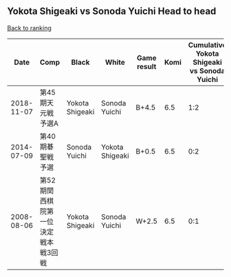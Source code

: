 ## Yokota Shigeaki vs Sonoda Yuichi Head to head

[Back to ranking](../../index.md)




| **Date** | **Comp** | **Black** | **White** | **Game result** | **Komi** | **Cumulative Yokota Shigeaki vs Sonoda Yuichi** | **Yokota Shigeaki streak** | **Sonoda Yuichi streak** | 
| --- | --- | --- | --- | --- | --- | --- | --- | --- |
| 2018-11-07 | 第45期天元戦予選A | Yokota Shigeaki | Sonoda Yuichi | B+4.5 | 6.5 | 1:2 | 1 | 0 | 
| 2014-07-09 | 第40期碁聖戦予選 | Sonoda Yuichi | Yokota Shigeaki | B+0.5 | 6.5 | 0:2 | 0 | 2 | 
| 2008-08-06 | 第52期関西棋院第一位決定戦本戦3回戦 | Yokota Shigeaki | Sonoda Yuichi | W+2.5 | 6.5 | 0:1 | 0 | 1 |




